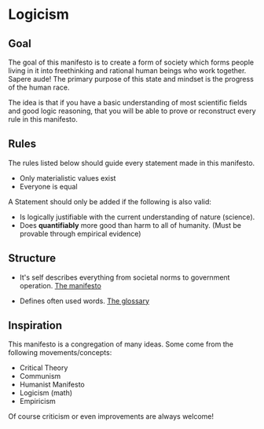# Logicism

## Goal

The goal of this manifesto is to create a form of society which forms people living
in it into freethinking and rational human beings who work together. Sapere aude!
The primary purpose of this state and mindset is the progress of the human race.

The idea is that if you have a basic understanding of most scientific fields
and good logic reasoning, that you will be able to prove or reconstruct every
rule in this manifesto.

## Rules

The rules listed below should guide every statement made in this manifesto.
* Only materialistic values exist
* Everyone is equal

A Statement should only be added if the following is also valid:
* Is logically justifiable with the current understanding of nature (science).
* Does **quantifiably** more good than harm to all of humanity. (Must be provable
through empirical evidence)

## Structure
* It's self describes everything from societal norms to government operation.
[The manifesto](manifesto.md) 

* Defines often used words.
[The glossary](glossary.md) 

## Inspiration

This manifesto is a congregation of many ideas.
Some come from the following movements/concepts:

* Critical Theory
* Communism
* Humanist Manifesto
* Logicism (math)
* Empiricism

Of course criticism or even improvements are always welcome!
